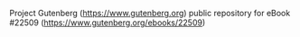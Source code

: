 Project Gutenberg (https://www.gutenberg.org) public repository for eBook #22509 (https://www.gutenberg.org/ebooks/22509)

